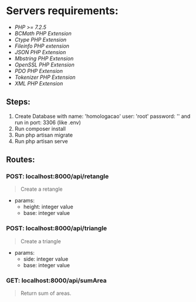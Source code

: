 # Servers requirements:

* *PHP >= 7.2.5*
* *BCMath PHP Extension*
* *Ctype PHP Extension*
* *Fileinfo PHP extension*
* *JSON PHP Extension*
* *Mbstring PHP Extension*
* *OpenSSL PHP Extension*
* *PDO PHP Extension*
* *Tokenizer PHP Extension*
* *XML PHP Extension*

## Steps:
1. Create Database with name: 'homologacao' user: 'root' password: '' and run in port: 3306 (like .env)
2. Run composer install
3. Run php artisan migrate
4. Run php artisan serve

## Routes:
### POST: localhost:8000/api/retangle

> Create a retangle

* params:
    * height: integer value
    * base: integer value


### POST: localhost:8000/api/triangle

> Create a triangle

* params:
    * side: integer value
    * base: integer value

### GET: localhost:8000/api/sumArea

> Return sum of areas.
